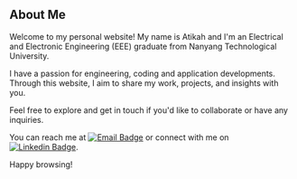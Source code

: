 ## About Me

Welcome to my personal website! My name is Atikah and I'm an Electrical and Electronic Engineering (EEE) graduate from Nanyang Technological University. 

I have a passion for engineering, coding and application developments. Through this website, I aim to share my work, projects, and insights with you.

Feel free to explore and get in touch if you'd like to collaborate or have any inquiries.

You can reach me at [![Email Badge](https://img.shields.io/badge/-atikah.alsagoff@gmail.com-darkgreen?style=flat&logo=Microsoft-Outlook&logoColor=white)](mailto:atikah.alsagoff@gmail.com) or connect with me on [![Linkedin Badge](https://img.shields.io/badge/-AtikahAlsagoff-blue?style=flat&logo=Linkedin&logoColor=white)](https://www.linkedin.com/in/atikahalsagoff/).

Happy browsing!
